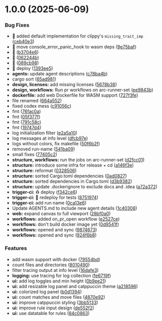 # 1.0.0 (2025-06-09)


### Bug Fixes

* :bug: added default implementation for clippy's `missing_trait_imp` ([ceb40e3](https://github.com/webgrip/rust-regex-gui/commit/ceb40e3f8c727061ef9218e752b3061012ff3ee9))
* :bug: move console_error_panic_hook to wasm deps ([9e75baf](https://github.com/webgrip/rust-regex-gui/commit/9e75baf7f22769f863c16a0d150cc826529ba094))
* :rocket: ([b3704e6](https://github.com/webgrip/rust-regex-gui/commit/b3704e626830dad7be0646aba0e0e6cf319d20fb))
* :rocket: ([062244b](https://github.com/webgrip/rust-regex-gui/commit/062244bfdf24738be346b9c7dbdd961a93c790b2))
* :rocket: ([089cb98](https://github.com/webgrip/rust-regex-gui/commit/089cb98e3f52d48d9a5e2319dbe6a3bdedbc7755))
* :rocket: deploy ([1393ee5](https://github.com/webgrip/rust-regex-gui/commit/1393ee515e8acc01d99acfee3f1decdfcc41f908))
* **agents:** update agent descriptions ([c78ba4b](https://github.com/webgrip/rust-regex-gui/commit/c78ba4baffa7701f94469895254f877c32f6db50))
* cargo sort ([65ad981](https://github.com/webgrip/rust-regex-gui/commit/65ad981c8ace751f3b8a7c2ff20cf9004e06593a))
* **design, licenses:** add missing licenses ([5678b38](https://github.com/webgrip/rust-regex-gui/commit/5678b38d4da8e8cb49f80052254da281cb068de4))
* **design, workflows:** Run pr workflows on arc-runner-set ([ee9843b](https://github.com/webgrip/rust-regex-gui/commit/ee9843b4dcc05ef92b772d45e870653041f77f02))
* **dockerfile:** add web Dockerfile for WASM support ([727f3fe](https://github.com/webgrip/rust-regex-gui/commit/727f3fe9df8eeeadc2692a2f3ed1da5f7adc902b))
* file renamed ([664a552](https://github.com/webgrip/rust-regex-gui/commit/664a552f165659179bf8f07228364a0e29627784))
* fixed codex mess ([c91056c](https://github.com/webgrip/rust-regex-gui/commit/c91056c7a2312c88beeb0af4af2080ce7766c39c))
* fmt ([76fac0a](https://github.com/webgrip/rust-regex-gui/commit/76fac0ae13744bd84d3e7f4db9a0d168cec30811))
* fmt ([05f377f](https://github.com/webgrip/rust-regex-gui/commit/05f377f86d5ad3e8fe8fd0846ef543b20ea62f56))
* fmt ([791c58c](https://github.com/webgrip/rust-regex-gui/commit/791c58c81e7856744eb704bceb88d4187058d657))
* fmt ([19747d4](https://github.com/webgrip/rust-regex-gui/commit/19747d405eed08966da1149b9c8b71c89e7b5739))
* log initialization filter ([e2a5a10](https://github.com/webgrip/rust-regex-gui/commit/e2a5a10251c8583f1b38aa952c5b5056486f96da))
* log messages at info level ([dfcb97e](https://github.com/webgrip/rust-regex-gui/commit/dfcb97e6111168676204823405879b2162e5086f))
* logs without colors, fix makefile ([50f6b2f](https://github.com/webgrip/rust-regex-gui/commit/50f6b2f2ba51eb9962bd18dc3386d9697d860188))
* removed run-name ([541ba09](https://github.com/webgrip/rust-regex-gui/commit/541ba0915250d4105ded4e99e1960408e39519f2))
* small fixes ([77405c2](https://github.com/webgrip/rust-regex-gui/commit/77405c2405fda3caac55c471410d90715b3d6c75))
* **structure, workflows:** run the jobs on arc-runner-set ([d2fcc01](https://github.com/webgrip/rust-regex-gui/commit/d2fcc01d8257d4b7f7fced76e6cf7f3a1eac8001))
* **structure:** introduce some infra for release + cd ([a146f3e](https://github.com/webgrip/rust-regex-gui/commit/a146f3e1659f0c06917a531748ea443ecf5d02db))
* **structure:** reformat ([0328506](https://github.com/webgrip/rust-regex-gui/commit/032850608eca23eebb81d3bdce4d182e1b9411b2))
* **structure:** sorted Cargo.toml dependencies ([0ad0827](https://github.com/webgrip/rust-regex-gui/commit/0ad0827907861f11033226e299ca4ef959f7b5f6))
* **structure:** sorted dependencies in Cargo.toml ([d3b9382](https://github.com/webgrip/rust-regex-gui/commit/d3b9382c3dff4c145ef745d473323aa0e0e590c4))
* **structure:** update .dockerignore to exclude docs and .idea ([a72a372](https://github.com/webgrip/rust-regex-gui/commit/a72a3720bef5953af9789edf227e5d8467d25f48))
* **trigger-ci:** :recycle: deploy ([f342ce6](https://github.com/webgrip/rust-regex-gui/commit/f342ce670103ccca3865f492b14c073b739566b5))
* **trigger-ci:** :rocket: redeploy for tests ([8751974](https://github.com/webgrip/rust-regex-gui/commit/875197457bc965586c07e41ea60d12928bab0784))
* **trigger-ci:** add run name ([0ca13e6](https://github.com/webgrip/rust-regex-gui/commit/0ca13e698996dedea95377c6cc73b9af00de5292))
* Update AGENTS.md to include new agent details ([1c40308](https://github.com/webgrip/rust-regex-gui/commit/1c40308c0445e8edbc17501421c31b7bb314bdd4))
* **web:** expand canvas to full viewport ([28bf0a0](https://github.com/webgrip/rust-regex-gui/commit/28bf0a0ceae9a32c64012f9444109c0205f1a2fc))
* **workflows:** added on_pr_open workflow ([e2527ce](https://github.com/webgrip/rust-regex-gui/commit/e2527cef36f3122882c8edc924428c26d7927af3))
* **workflows:** don't build docker image yet ([0d9541f](https://github.com/webgrip/rust-regex-gui/commit/0d9541f5fdf1972a6a472f2d73821a060659e304))
* **workflows:** opened and sync ([9874673](https://github.com/webgrip/rust-regex-gui/commit/987467332ffb090ebdcbba59a53f88f053b5d7f5))
* **workflows:** opened and sync ([924f6b8](https://github.com/webgrip/rust-regex-gui/commit/924f6b813a6fa7113e9ef2aeece2077f9b9f0d46))


### Features

* add wasm support with docker ([79554bd](https://github.com/webgrip/rust-regex-gui/commit/79554bd12da5f6861194a53faf2cc0db95e7a271))
* count files and directories ([8010490](https://github.com/webgrip/rust-regex-gui/commit/801049057e7bf2e216a8303f63ff27874551038a))
* filter tracing output at info level ([16dafe3](https://github.com/webgrip/rust-regex-gui/commit/16dafe3775ad1c8001c55fac223b9b7bd7a22a27))
* **logging:** use tracing for log collection ([fe6719f](https://github.com/webgrip/rust-regex-gui/commit/fe6719fdcdece3c90f0811ef53e05af6ed9c4420))
* **ui:** add log toggles and min height ([0b9ee21](https://github.com/webgrip/rust-regex-gui/commit/0b9ee2184d3938eaea3c4e70bd32820be61f66c1))
* **ui:** add resizable log panel and catppuccin theme ([a218596](https://github.com/webgrip/rust-regex-gui/commit/a218596e59f9a0d676e20a442d58cbfbba5d92bf))
* **ui:** colorized log panel ([b0d1394](https://github.com/webgrip/rust-regex-gui/commit/b0d139461d183bdce5a08e11d89be4cd3f27e0e0))
* **ui:** count matches and move files ([4870e92](https://github.com/webgrip/rust-regex-gui/commit/4870e92dd2d1fb67ca8a074317da0c0da24838d3))
* **ui:** improve catppuccin styling ([3bb5133](https://github.com/webgrip/rust-regex-gui/commit/3bb5133b89b8531ee8d867cae747a791a1d4bd65))
* **ui:** improve rule input design ([de552f2](https://github.com/webgrip/rust-regex-gui/commit/de552f2452752abd37ec289c3cda7cc34780c7c8))
* **ui:** use datatable for rules ([84c0863](https://github.com/webgrip/rust-regex-gui/commit/84c0863ad586f822b0de195fa0aa3ae2ac5f0660))
